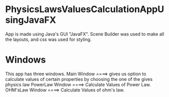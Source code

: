 # PhysicsLawsValuesCalculationAppUsingJavaFX
App is made using Java's GUI "JavaFX".
Scene Builder was used to make all the layouts, and css was used for styling.

# Windows
This app has three windows.
Main Window ====> gives us option to calculate values of certain properties by choosing the one of the gives physics law
PowerLaw Window ====> Calculate Values of Power Law.
OHM'sLaw Window ====> Calculate Values of ohm's law.
